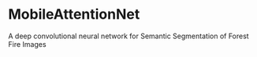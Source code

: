 # MobileAttentionNet
A deep convolutional neural network  for Semantic Segmentation of Forest Fire Images
